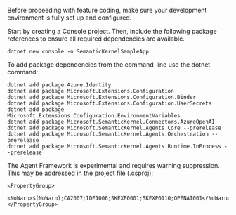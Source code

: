 Before proceeding with feature coding, make sure your development environment is fully set up and configured.

Start by creating a Console project. Then, include the following package references to ensure all required dependencies are available.


`dotnet new console -n SemanticKernelSampleApp `


To add package dependencies from the command-line use the dotnet command:



```
dotnet add package Azure.Identity
dotnet add package Microsoft.Extensions.Configuration
dotnet add package Microsoft.Extensions.Configuration.Binder
dotnet add package Microsoft.Extensions.Configuration.UserSecrets
dotnet add package Microsoft.Extensions.Configuration.EnvironmentVariables
dotnet add package Microsoft.SemanticKernel.Connectors.AzureOpenAI
dotnet add package Microsoft.SemanticKernel.Agents.Core --prerelease
dotnet add package Microsoft.SemanticKernel.Agents.Orchestration --prerelease
dotnet add package Microsoft.SemanticKernel.Agents.Runtime.InProcess --prerelease
```


The Agent Framework is experimental and requires warning suppression. This may be addressed in the project file (.csproj):

``` 
<PropertyGroup>
   <NoWarn>$(NoWarn);CA2007;IDE1006;SKEXP0001;SKEXP0110;OPENAI001</NoWarn>
</PropertyGroup>
```

